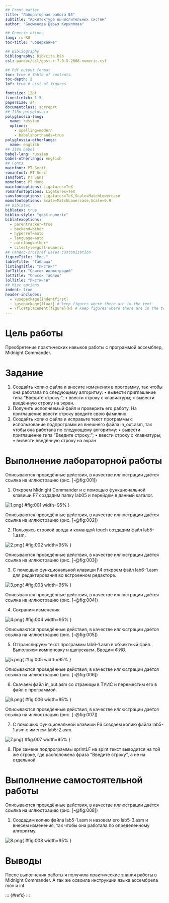 ```yaml
---
## Front matter
title: "Лабораторная работа №5"
subtitle: "Архитектура вычислительных систем"
author: "Басманова Дарья Кириллова"

## Generic otions
lang: ru-RU
toc-title: "Содержание"

## Bibliography
bibliography: bib/cite.bib
csl: pandoc/csl/gost-r-7-0-5-2008-numeric.csl

## Pdf output format
toc: true # Table of contents
toc-depth: 2
lof: true # List of figures

fontsize: 12pt
linestretch: 1.5
papersize: a4
documentclass: scrreprt
## I18n polyglossia
polyglossia-lang:
  name: russian
  options:
	- spelling=modern
	- babelshorthands=true
polyglossia-otherlangs:
  name: english
## I18n babel
babel-lang: russian
babel-otherlangs: english
## Fonts
mainfont: PT Serif
romanfont: PT Serif
sansfont: PT Sans
monofont: PT Mono
mainfontoptions: Ligatures=TeX
romanfontoptions: Ligatures=TeX
sansfontoptions: Ligatures=TeX,Scale=MatchLowercase
monofontoptions: Scale=MatchLowercase,Scale=0.9
## Biblatex
biblatex: true
biblio-style: "gost-numeric"
biblatexoptions:
  - parentracker=true
  - backend=biber
  - hyperref=auto
  - language=auto
  - autolang=other*
  - citestyle=gost-numeric
## Pandoc-crossref LaTeX customization
figureTitle: "Рис."
tableTitle: "Таблица"
listingTitle: "Листинг"
lofTitle: "Список иллюстраций"
lotTitle: "Список таблиц"
lolTitle: "Листинги"
## Misc options
indent: true
header-includes:
  - \usepackage{indentfirst}
  - \usepackage{float} # keep figures where there are in the text
  - \floatplacement{figure}{H} # keep figures where there are in the text
---
```


# Цель работы

Преобретение практических навыков работы с программой ассемблер, Midnight Commander.

# Задание

1. Создайть копию файла и внесите изменения в программу, так чтобы она работала по
следующему алгоритму:
• вывести приглашение типа “Введите строку:”;
• ввести строку с клавиатуры;
• вывести введённую строку на экран.
2. Получить исполняемый файл и проверить его работу. На приглашение
ввести строку введите свою фамилию.
3. Создайть копию файла и исправьте текст программы с использование подпрограмм из внешнего файла in_out.asm, так чтобы она работала по следующему алгоритму:
• вывести приглашение типа “Введите строку:”;
• ввести строку с клавиатуры;
• вывести введённую строку на экран



# Выполнение лабораторной работы

Описываются проведённые действия, в качестве иллюстрации даётся ссылка на иллюстрацию (рис. [-@fig:001])

1) Откроем Midnight Commander и с помощью функциональной клавиши F7 создадим папку lab05 и перейдем в данный каталог.


![1.png](image/1.png){ #fig:001 width=95% }

Описываются проведённые действия, в качестве иллюстрации даётся ссылка на иллюстрацию (рис. [-@fig:002])

2) Пользуясь строкой ввода и командой touch создадим файл lab5-1.asm.

![2.png](image/2.png){ #fig:002 width=95% }

Описываются проведённые действия, в качестве иллюстрации даётся ссылка на иллюстрацию (рис. [-@fig:003])

3) С помощью функциональной клавиши F4 откроем файл lab6-1.asm для
редактирования во встроенном редакторе.

![3.png](image/3.png){ #fig:003 width=95% }

Описываются проведённые действия, в качестве иллюстрации даётся ссылка на иллюстрацию (рис. [-@fig:004])

4) Сохраним изменения

![4.png](image/4.png){ #fig:004 width=95% }

Описываются проведённые действия, в качестве иллюстрации даётся ссылка на иллюстрацию (рис. [-@fig:005])

5) Оттранслируем текст программы lab6-1.asm в объектный файл. Выполняем компоновку и щапускаем. Вводим ФИО.

![5.png](image/5.png){ #fig:005 width=95% }

Описываются проведённые действия, в качестве иллюстрации даётся ссылка на иллюстрацию (рис. [-@fig:006])

6) Скачаем файл in_out.asm со страницы в ТУИС и переместим его в файл с программой.

![6.png](image/6.png){ #fig:006 width=95% }

Описываются проведённые действия, в качестве иллюстрации даётся ссылка на иллюстрацию (рис. [-@fig:007])

7) С помощью функциональной клавиши F6 создаем копию файла lab5-1.asm с именем lab5-2.asm. 

![7.png](image/7.png){ #fig:007 width=95% }

8) При замене подпрограммы sprintLF на spint текст выводится на той же строке, где расположена фраза "Введите строку", а не на отдельной.

# Выполнение самостоятельной работы
 
 Описываются проведённые действия, в качестве иллюстрации даётся ссылка на иллюстрацию (рис. [-@fig:008])
 
1) Создадим копию файла lab5-1.asm и назовем его lab5-3.asm и внесем изменения, так чтобы она работaла по определенному алгоритму.
 
![8.png](image/8.png){ #fig:008 width=95% }
 
 
 
# Выводы

После выполнения работы я получила практические знания работы в Midnight Commander. А так же освоила инструкции языка ассембрела mov и int 


::: {#refs}
:::
